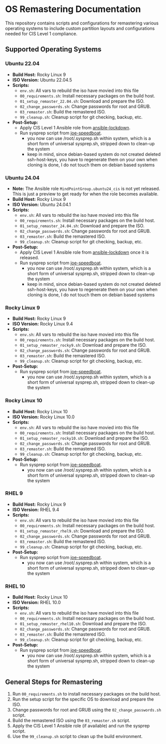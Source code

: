 # OS Remastering Documentation

This repository contains scripts and configurations for remastering various operating systems to include custom partition layouts and configurations needed for CIS Level 1 compliance.

## Supported Operating Systems

### Ubuntu 22.04
* **Build Host:** Rocky Linux 9
* **ISO Version:** Ubuntu 22.04.5
* **Scripts:**
  - `env.sh`: All vars to rebuild the iso have movied into this file
  - `00_requirements.sh`: Install necessary packages on the build host.
  - `01_setup_remaster_22.04.sh`: Download and prepare the ISO.
  - `02_change_passwords.sh`: Change passwords for root and GRUB.
  - `03_remaster.sh`: Build the remastered ISO.
  - `99_cleanup.sh`: Cleanup script for git checking, backup, etc.
* **Post-Setup:**
  - Apply CIS Level 1 Ansible role from [ansible-lockdown](https://github.com/ansible-lockdown).
  - Run sysprep script from [joe-speedboat](https://raw.githubusercontent.com/joe-speedboat/linux.scripts/master/shell/sysprep.sh).
    - you now can use /root/.sysprep.sh within system, which is a short form of universal sysprep.sh, stripped down to clean-up the system
    - keep in mind, since debian-based system do not created deleted ssh-host-keys, you have to regenerate them on your own when cloning is done, I do not touch them on debian based systems

### Ubuntu 24.04
* **Note:** The Ansible role `MindPointGroup.ubuntu24_cis` is not yet released. This is just a preview to get ready for when the role becomes available.
* **Build Host:** Rocky Linux 9
* **ISO Version:** Ubuntu 24.04.1
* **Scripts:**
  - `env.sh`: All vars to rebuild the iso have movied into this file
  - `00_requirements.sh`: Install necessary packages on the build host.
  - `01_setup_remaster_24.04.sh`: Download and prepare the ISO.
  - `02_change_passwords.sh`: Change passwords for root and GRUB.
  - `03_remaster.sh`: Build the remastered ISO.
  - `99_cleanup.sh`: Cleanup script for git checking, backup, etc.
* **Post-Setup:**
  - Apply CIS Level 1 Ansible role from [ansible-lockdown](https://github.com/ansible-lockdown) once it is released.
  - Run sysprep script from [joe-speedboat](https://raw.githubusercontent.com/joe-speedboat/linux.scripts/master/shell/sysprep.sh).
    - you now can use /root/.sysprep.sh within system, which is a short form of universal sysprep.sh, stripped down to clean-up the system
    - keep in mind, since debian-based system do not created deleted ssh-host-keys, you have to regenerate them on your own when cloning is done, I do not touch them on debian based systems

### Rocky Linux 9
* **Build Host:** Rocky Linux 9
* **ISO Version:** Rocky Linux 9.4
* **Scripts:**
  - `env.sh`: All vars to rebuild the iso have movied into this file
  - `00_requirements.sh`: Install necessary packages on the build host.
  - `01_setup_remaster_rocky9.sh`: Download and prepare the ISO.
  - `02_change_passwords.sh`: Change passwords for root and GRUB.
  - `03_remaster.sh`: Build the remastered ISO.
  - `99_cleanup.sh`: Cleanup script for git checking, backup, etc.
* **Post-Setup:**
  - Run sysprep script from [joe-speedboat](https://raw.githubusercontent.com/joe-speedboat/linux.scripts/master/shell/sysprep.sh).
    - you now can use /root/.sysprep.sh within system, which is a short form of universal sysprep.sh, stripped down to clean-up the system

### Rocky Linux 10
* **Build Host:** Rocky Linux 10
* **ISO Version:** Rocky Linux 10.0
* **Scripts:**
  - `env.sh`: All vars to rebuild the iso have movied into this file
  - `00_requirements.sh`: Install necessary packages on the build host.
  - `01_setup_remaster_rocky10.sh`: Download and prepare the ISO.
  - `02_change_passwords.sh`: Change passwords for root and GRUB.
  - `03_remaster.sh`: Build the remastered ISO.
  - `99_cleanup.sh`: Cleanup script for git checking, backup, etc.
* **Post-Setup:**
  - Run sysprep script from [joe-speedboat](https://raw.githubusercontent.com/joe-speedboat/linux.scripts/master/shell/sysprep.sh).
    - you now can use /root/.sysprep.sh within system, which is a short form of universal sysprep.sh, stripped down to clean-up the system

### RHEL 9
* **Build Host:** Rocky Linux 9
* **ISO Version:** RHEL 9.4
* **Scripts:**
  - `env.sh`: All vars to rebuild the iso have movied into this file
  - `00_requirements.sh`: Install necessary packages on the build host.
  - `01_setup_remaster_rhel9.sh`: Download and prepare the ISO.
  - `02_change_passwords.sh`: Change passwords for root and GRUB.
  - `03_remaster.sh`: Build the remastered ISO.
  - `99_cleanup.sh`: Cleanup script for git checking, backup, etc.
* **Post-Setup:**
  - Run sysprep script from [joe-speedboat](https://raw.githubusercontent.com/joe-speedboat/linux.scripts/master/shell/sysprep.sh).
    - you now can use /root/.sysprep.sh within system, which is a short form of universal sysprep.sh, stripped down to clean-up the system

### RHEL 10
* **Build Host:** Rocky Linux 10
* **ISO Version:** RHEL 10.0
* **Scripts:**
  - `env.sh`: All vars to rebuild the iso have movied into this file
  - `00_requirements.sh`: Install necessary packages on the build host.
  - `01_setup_remaster_rhel10.sh`: Download and prepare the ISO.
  - `02_change_passwords.sh`: Change passwords for root and GRUB.
  - `03_remaster.sh`: Build the remastered ISO.
  - `99_cleanup.sh`: Cleanup script for git checking, backup, etc.
* **Post-Setup:**
  - Run sysprep script from [joe-speedboat](https://raw.githubusercontent.com/joe-speedboat/linux.scripts/master/shell/sysprep.sh).
    - you now can use /root/.sysprep.sh within system, which is a short form of universal sysprep.sh, stripped down to clean-up the system

## General Steps for Remastering
1. Run `00_requirements.sh` to install necessary packages on the build host.
2. Run the setup script for the specific OS to download and prepare the ISO.
3. Change passwords for root and GRUB using the `02_change_passwords.sh` script.
4. Build the remastered ISO using the `03_remaster.sh` script.
5. Apply the CIS Level 1 Ansible role (if available) and run the sysprep script.
6. Use the `99_cleanup.sh` script to clean up the build environment.
